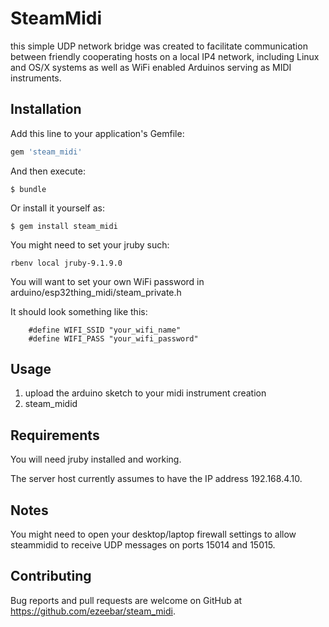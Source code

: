 # SteamMidi

this simple UDP network bridge was created to facilitate communication between 
friendly cooperating hosts on a local IP4 network, including Linux and OS/X 
systems as well as WiFi enabled Arduinos serving as MIDI instruments.

## Installation

Add this line to your application's Gemfile:

```ruby
gem 'steam_midi'
```

And then execute:

    $ bundle

Or install it yourself as:

    $ gem install steam_midi

You might need to set your jruby such:
```
rbenv local jruby-9.1.9.0
```

You will want to set your own WiFi password in arduino/esp32thing_midi/steam_private.h

It should look something like this:

```
    #define WIFI_SSID "your_wifi_name"
    #define WIFI_PASS "your_wifi_password"
```


## Usage

1. upload the arduino sketch to your midi instrument creation
2. steam_midid


## Requirements

You will need jruby installed and working.

The server host currently assumes to have the IP address 192.168.4.10.


## Notes

You might need to open your desktop/laptop firewall settings to allow steammidid to receive
UDP messages on ports 15014 and 15015.


## Contributing

Bug reports and pull requests are welcome on GitHub at https://github.com/ezeebar/steam_midi.

